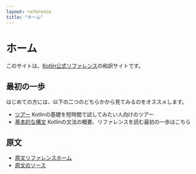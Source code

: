 ```yaml
---
layout: reference
title: "ホーム"
---
```

# ホーム

このサイトは、[Kotlin公式リファレンス](https://kotlinlang.org/docs/home.html)の和訳サイトです。

## 最初の一歩

はじめての方には、以下の二つのどちらかから見てみるのをオススメします。

- [ツアー](kotlin-tour-welcome.md) Kotlinの基礎を短時間で試してみたい人向けのツアー
- [基本的な構文](basic-syntax.md) Kotlinの文法の概要、リファレンスを読む最初の一歩はこちら

## 原文

  - [原文リファレンスホーム](https://kotlinlang.org/docs/home.html)
  - [原文のソース](https://github.com/JetBrains/kotlin-web-site/)